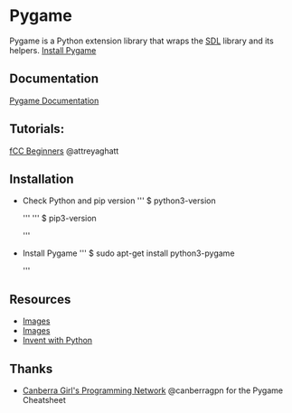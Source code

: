 # Pygame
Pygame is a Python extension library that wraps the [SDL](https://www.libsdl.org/) library and its helpers.
[Install Pygame](https://www.pygame.org)

## Documentation
[Pygame Documentation](https://www.pygame.org/docs/index.html)


## Tutorials:
[fCC Beginners](https://github.com/attreyabhatt/Space-Invaders-Pygame) @attreyaghatt


## Installation
* Check Python and pip version
  '''
    $ python3-version

  '''
  '''
    $ pip3-version

  '''

* Install Pygame
  '''
    $ sudo apt-get install python3-pygame

  '''


## Resources
* [Images](https://pixabay.com/images/search/png/)
* [Images](https://www.pexels.com/search/png/)
* [Invent with Python](http://inventwithpython.com/pygame/downloads/)


## Thanks
* [Canberra Girl's Programming Network](https://canberragpn.github.io/) @canberragpn for the Pygame Cheatsheet